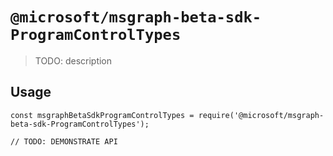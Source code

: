 # `@microsoft/msgraph-beta-sdk-ProgramControlTypes`

> TODO: description

## Usage

```
const msgraphBetaSdkProgramControlTypes = require('@microsoft/msgraph-beta-sdk-ProgramControlTypes');

// TODO: DEMONSTRATE API
```
